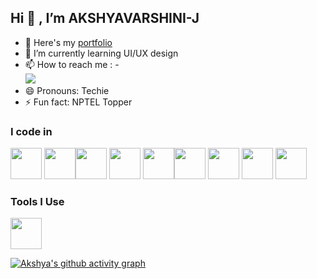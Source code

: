 ## Hi 👋 , I’m AKSHYAVARSHINI-J
- 🔭 Here's my [portfolio](https://akshyavarshini-07.github.io/Portfolio/)                                                 
- 🌱 I’m currently learning UI/UX design
- 📫 How to reach me :
-<br/> [<img src="https://img.shields.io/badge/LinkedIn-0077B5?style=for-the-badge&logo=linkedin&logoColor=white" />](https://www.linkedin.com/in/akshyavarshini/)
- 😄 Pronouns: Techie
- ⚡ Fun fact: NPTEL Topper


### I code in
<img height="50" width="50" src="https://img.icons8.com/color/48/000000/python.png" /> <img height="50" width="50" src="https://img.icons8.com/color/48/000000/c-plus-plus-logo.png" /><img height="50" width="50" src="https://img.icons8.com/color/48/000000/java-coffee-cup-logo.png" /> <img height="50" width="50" src="https://img.icons8.com/color/48/000000/html-5.png" />  <img height="50" width="50" src="https://img.icons8.com/color/48/000000/bootstrap.png" /><img height="50" width="50" src="https://img.icons8.com/color/48/000000/javascript.png"/> <img height="50" width="50" src="https://img.icons8.com/?size=100&id=qc3TyHJPxEoH&format=png&color=000000"/> <img height="50" width="50" src="https://img.icons8.com/color/48/000000/mysql-logo.png"/> <img height="50" width="50" src="https://img.icons8.com/color/48/000000/nodejs.png"/> 

### Tools I Use
<img height="50" width="50" src="https://img.icons8.com/color/48/000000/visual-studio-code-2019.png"/> 


[![Akshya's github activity graph](https://github-readme-activity-graph.vercel.app/graph?username=Akshyavarshini-07&bg_color=050505&color=f90bf9&line=a0f207&point=12bdca&area=true&hide_border=true)](https://github.com/ashutosh00710/github-readme-activity-graph)
<!--
**Akshyavarshini-07/Akshyavarshini-07** is a ✨ _special_ ✨ repository because its `README.md` (this file) appears on your GitHub profile.

Here are some ideas to get you started:

-->

